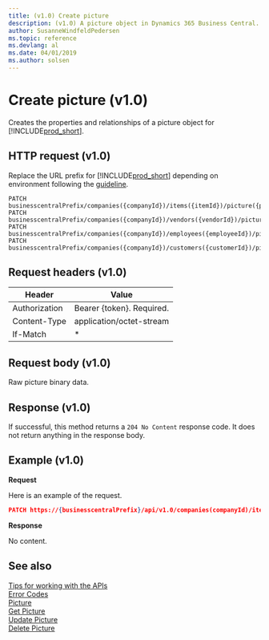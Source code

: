 ```yaml
---
title: (v1.0) Create picture
description: (v1.0) A picture object in Dynamics 365 Business Central. 
author: SusanneWindfeldPedersen
ms.topic: reference
ms.devlang: al
ms.date: 04/01/2019
ms.author: solsen
---
```


# Create picture (v1.0)
Creates the properties and relationships of a picture object for [!INCLUDE[prod_short](../../../includes/prod_short.md)].

## HTTP request (v1.0)
Replace the URL prefix for [!INCLUDE[prod_short](../../../includes/prod_short.md)] depending on environment following the [guideline](../../v1.0/endpoints-apis-for-dynamics.md).
```
PATCH businesscentralPrefix/companies({companyId})/items({itemId})/picture({pictureId})/content
PATCH businesscentralPrefix/companies({companyId})/vendors({vendorId})/picture({pictureId})/content
PATCH businesscentralPrefix/companies({companyId})/employees({employeeId})/picture({pictureId})/content
PATCH businesscentralPrefix/companies({companyId})/customers({customerId})/picture({pictureId})/content
```

## Request headers (v1.0)

|Header|Value|
|------|-----|
|Authorization  |Bearer {token}. Required. |
|Content-Type | application/octet-stream |
|If-Match  | * |


## Request body (v1.0)
Raw picture binary data.
## Response (v1.0)
If successful, this method returns a `204 No Content` response code. It does not return anything in the response body.

## Example (v1.0)

**Request**

Here is an example of the request. 

```json
PATCH https://{businesscentralPrefix}/api/v1.0/companies(companyId)/items(itemId)/picture(itemId)/content
```

**Response**

No content.

## See also
[Tips for working with the APIs](../../../developer/devenv-connect-apps-tips.md)    
[Error Codes](../dynamics_error_codes.md)    
[Picture](../resources/dynamics_picture.md)    
[Get Picture](dynamics_picture_get.md)    
[Update Picture](dynamics_picture_update.md)    
[Delete Picture](dynamics_picture_delete.md)    